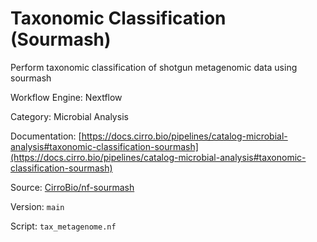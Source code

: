 # Taxonomic Classification (Sourmash)

Perform taxonomic classification of shotgun metagenomic data using sourmash


Workflow Engine: Nextflow


Category: Microbial Analysis


Documentation: [https://docs.cirro.bio/pipelines/catalog-microbial-analysis#taxonomic-classification-sourmash](https://docs.cirro.bio/pipelines/catalog-microbial-analysis#taxonomic-classification-sourmash)


Source: [CirroBio/nf-sourmash](CirroBio/nf-sourmash)


Version: `main`


Script: `tax_metagenome.nf`
